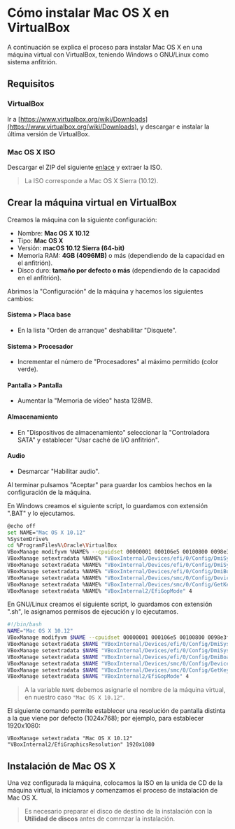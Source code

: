 # Cómo instalar Mac OS X en VirtualBox

A continuación se explica el proceso para instalar Mac OS X en una máquina virtual con VirtualBox, teniendo Windows o GNU/Linux como sistema anfitrión.

## Requisitos

### VirtualBox

Ir a [https://www.virtualbox.org/wiki/Downloads](https://www.virtualbox.org/wiki/Downloads), y descargar e instalar la última versión de VirtualBox.

### Mac OS X ISO

Descargar el ZIP del siguiente [enlace](https://drive.google.com/file/d/0Bx7BAMlD-ZOQTEpoVTF0Q0NpOVU/view) y extraer la ISO.

> La ISO corresponde a Mac OS X Sierra (10.12).

## Crear la máquina virtual en VirtualBox

Creamos la máquina con la siguiente configuración:

* Nombre: **Mac OS X 10.12**
* Tipo: **Mac OS X**
* Versión: **macOS 10.12 Sierra (64-bit)**
* Memoria RAM: **4GB (4096MB)** o más (dependiendo de la capacidad en el anfitrión).
* Disco duro: **tamaño por defecto o más** (dependiendo de la capacidad en el anfitrión).

Abrimos la "Configuración" de la máquina y hacemos los siguientes cambios:

#### Sistema > Placa base

* En la lista "Orden de arranque" deshabilitar "Disquete".

#### Sistema > Procesador

* Incrementar el número de "Procesadores" al máximo permitido (color verde).

#### Pantalla > Pantalla

* Aumentar la "Memoria de vídeo" hasta 128MB.

#### Almacenamiento

* En "Dispositivos de almacenamiento" seleccionar la "Controladora SATA" y establecer "Usar caché de I/O anfitrión".

#### Audio

* Desmarcar "Habilitar audio".

Al terminar pulsamos "Aceptar" para guardar los cambios hechos en la configuración de la máquina.

En Windows creamos el siguiente script, lo guardamos con extensión ".BAT" y lo ejecutamos.

```bash
@echo off
set NAME="Mac OS X 10.12"
%SystemDrive%
cd %ProgramFiles%\Oracle\VirtualBox
VBoxManage modifyvm %NAME% --cpuidset 00000001 000106e5 00100800 0098e3fd bfebfbff
VBoxManage setextradata %NAME% "VBoxInternal/Devices/efi/0/Config/DmiSystemProduct" "iMac11,3"
VBoxManage setextradata %NAME% "VBoxInternal/Devices/efi/0/Config/DmiSystemVersion" "1.0"
VBoxManage setextradata %NAME% "VBoxInternal/Devices/efi/0/Config/DmiBoardProduct" "Iloveapple"
VBoxManage setextradata %NAME% "VBoxInternal/Devices/smc/0/Config/DeviceKey" "ourhardworkbythesewordsguardedpleasedontsteal(c)AppleComputerInc"
VBoxManage setextradata %NAME% "VBoxInternal/Devices/smc/0/Config/GetKeyFromRealSMC" 1
VBoxManage setextradata %NAME% "VBoxInternal2/EfiGopMode" 4
```

En GNU/Linux creamos el siguiente script, lo guardamos con extensión ".sh", le asignamos permisos de ejecución y lo ejecutamos.

```bash
#!/bin/bash
NAME="Mac OS X 10.12"
VBoxManage modifyvm $NAME --cpuidset 00000001 000106e5 00100800 0098e3fd bfebfbff
VBoxManage setextradata $NAME "VBoxInternal/Devices/efi/0/Config/DmiSystemProduct" "iMac11,3"
VBoxManage setextradata $NAME "VBoxInternal/Devices/efi/0/Config/DmiSystemVersion" "1.0"
VBoxManage setextradata $NAME "VBoxInternal/Devices/efi/0/Config/DmiBoardProduct" "Iloveapple"
VBoxManage setextradata $NAME "VBoxInternal/Devices/smc/0/Config/DeviceKey" "ourhardworkbythesewordsguardedpleasedontsteal(c)AppleComputerInc"
VBoxManage setextradata $NAME "VBoxInternal/Devices/smc/0/Config/GetKeyFromRealSMC" 1
VBoxManage setextradata $NAME "VBoxInternal2/EfiGopMode" 4
```

> A la variable `NAME` debemos asignarle el nombre de la máquina virtual, en nuestro caso `"Mac OS X 10.12"`.

El siguiente comando permite establecer una resolución de pantalla distinta a la que viene por defecto (1024x768); por ejemplo, para establecer 1920x1080:

`VBoxManage setextradata "Mac OS X 10.12" "VBoxInternal2/EfiGraphicsResolution" 1920x1080`

## Instalación de Mac OS X

Una vez configurada la máquina, colocamos la ISO en la unida de CD de la máquina virtual, la iniciamos y comenzamos el proceso de instalación de Mac OS X.

> Es necesario preparar el disco de destino de la instalación con la **Utilidad de discos** antes de comrnzar la instalación.



